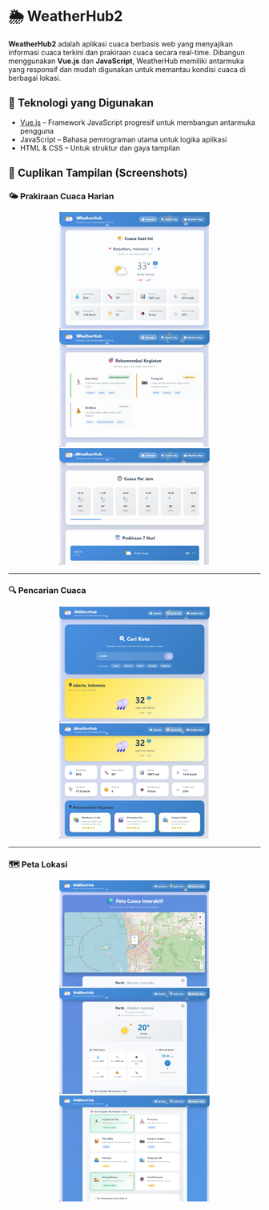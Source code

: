# 🌦️ WeatherHub2

**WeatherHub2** adalah aplikasi cuaca berbasis web yang menyajikan informasi cuaca terkini dan prakiraan cuaca secara real-time. Dibangun menggunakan **Vue.js** dan **JavaScript**, WeatherHub memiliki antarmuka yang responsif dan mudah digunakan untuk memantau kondisi cuaca di berbagai lokasi.

## 🔧 Teknologi yang Digunakan

- [Vue.js](https://vuejs.org/) – Framework JavaScript progresif untuk membangun antarmuka pengguna
- JavaScript – Bahasa pemrograman utama untuk logika aplikasi
- HTML & CSS – Untuk struktur dan gaya tampilan

## 📸 Cuplikan Tampilan (Screenshots)
### 🌤️ Prakiraan Cuaca Harian
<p align="center">
  <img src="vue-weather/src/assets/image1.png" width="300"/>
  <img src="vue-weather/src/assets/image2.png" width="300"/>
  <img src="vue-weather/src/assets/image3.png" width="300"/>
</p>

---
### 🔍 Pencarian Cuaca
<p align="center">
  <img src="vue-weather/src/assets/image4.png" width="300"/>
  <img src="vue-weather/src/assets/image5.png" width="300"/>
</p>

---
### 🗺️ Peta Lokasi
<p align="center">
  <img src="vue-weather/src/assets/image6.png" width="300"/>
  <img src="vue-weather/src/assets/image7.png" width="300"/>
  <img src="vue-weather/src/assets/image8.png" width="300"/>
</p>
